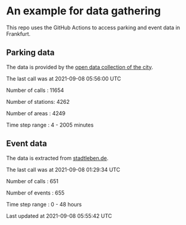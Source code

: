 # An example for data gathering

This repo uses the GitHub Actions to access parking and event data in Frankfurt.

## Parking data
The data is provided by the [open data collection of the city](https://www.offenedaten.frankfurt.de/).

The last call was at 2021-09-08 05:56:00 UTC

Number of calls   : 11654

Number of stations:  4262

Number of areas   :  4249

Time step range   :     4 -  2005 minutes


## Event data
The data is extracted from [stadtleben.de](https://stadtleben.de/frankfurt/).

The last call was at 2021-09-08 01:29:34 UTC

Number of calls   : 651

Number of events  : 655

Time step range   :   0 -  48 hours


Last updated at 2021-09-08 05:55:42 UTC
